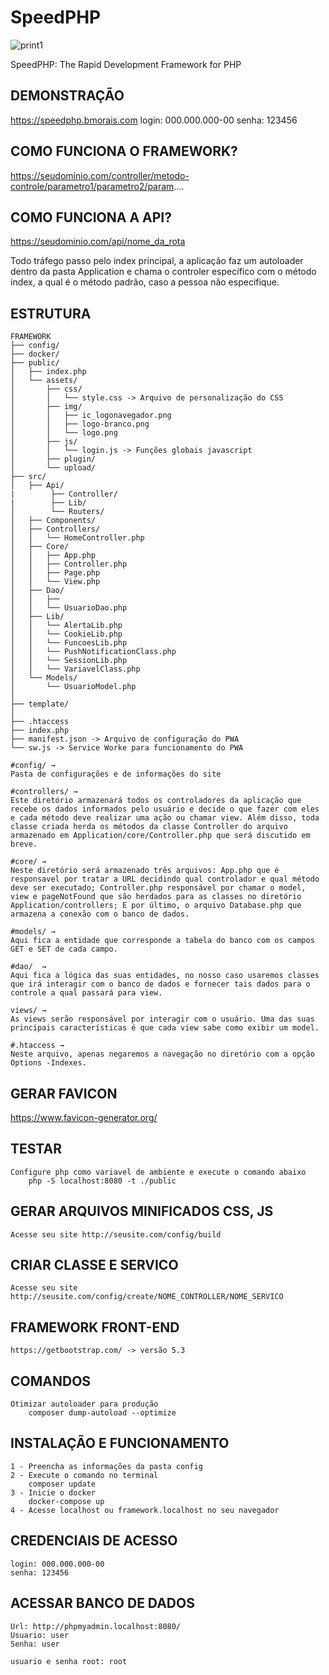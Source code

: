 # SpeedPHP
![print1](https://github.com/brunobmorais/php-mvc-framework/blob/master/public/assets/img/print/img1.png?raw=true)

SpeedPHP: The Rapid Development Framework for PHP

## DEMONSTRAÇÃO
<a href="https://framework.bmorais.com" target="_blank">https://speedphp.bmorais.com</a>
login: 000.000.000-00
senha: 123456

## COMO FUNCIONA O FRAMEWORK?
https://seudominio.com/controller/metodo-controle/parametro1/parametro2/param....

## COMO FUNCIONA A API?
https://seudominio.com/api/nome_da_rota

Todo tráfego passo pelo index principal, a aplicação faz um autoloader dentro da pasta Application e chama o controler específico com o método index, a qual é o método padrão, caso a pessoa não especifique.

## ESTRUTURA

    FRAMEWORK
    ├── config/
    ├── docker/
    ├── public/
    │   ├── index.php
    │   └── assets/
    │       ├── css/
    │       │   └── style.css -> Arquivo de personalização do CSS
    │       ├── img/
    │       │   ├── ic_logonavegador.png
    │       │   ├── logo-branco.png
    │       │   └── logo.png
    │       ├── js/
    │       │   └── login.js -> Funções globais javascript
    │       ├── plugin/
    │       └── upload/   
    ├── src/
    │   ├── Api/
    |        ├── Controller/ 
    |        ├── Lib/ 
    │        └── Routers/
    │   ├── Components/
    │   ├── Controllers/
    │   │   └── HomeController.php
    │   ├── Core/
    │   │   ├── App.php
    │   │   ├── Controller.php
    │   │   ├── Page.php
    │   │   └── View.php
    │   ├── Dao/
    │   │   ├──
    │   │   └── UsuarioDao.php
    │   ├── Lib/
    │   │   └── AlertaLib.php
    │   │   └── CookieLib.php
    │   │   └── FuncoesLib.php
    │   │   └── PushNotificationClass.php
    │   │   └── SessionLib.php
    │   │   └── VariavelClass.php
    │   └── Models/
    │       └── UsuarioModel.php
    │
    ├── template/
    │
    ├── .htaccess
    ├── index.php
    ├── manifest.json -> Arquivo de configuração do PWA
    └── sw.js -> Service Worke para funcionamento do PWA
    
    #config/ → 
    Pasta de configurações e de informações do site

    #controllers/ → 
    Este diretório armazenará todos os controladores da aplicação que recebe os dados informados pelo usuário e decide o que fazer com eles e cada método deve realizar uma ação ou chamar view. Além disso, toda classe criada herda os métodos da classe Controller do arquivo armazenado em Application/core/Controller.php que será discutido em breve.
    
    #core/ → 
    Neste diretório será armazenado três arquivos: App.php que é responsavel por tratar a URL decidindo qual controlador e qual método deve ser executado; Controller.php responsável por chamar o model, view e pageNotFound que são herdados para as classes no diretório Application/controllers; E por último, o arquivo Database.php que armazena a conexão com o banco de dados.
    
    #models/ → 
    Aqui fica a entidade que corresponde a tabela do banco com os campos GET e SET de cada campo.
    
    #dao/  →  
    Aqui fica a lógica das suas entidades, no nosso caso usaremos classes que irá interagir com o banco de dados e fornecer tais dados para o controle a qual passará para view.

    views/ → 
    As views serão responsável por interagir com o usuário. Uma das suas principais características é que cada view sabe como exibir um model.
    
    #.htaccess → 
    Neste arquivo, apenas negaremos a navegação no diretório com a opção Options -Indexes.

## GERAR FAVICON
https://www.favicon-generator.org/

## TESTAR
    Configure php como variavel de ambiente e execute o comando abaixo
        php -S localhost:8080 -t ./public

## GERAR ARQUIVOS MINIFICADOS CSS, JS
    Acesse seu site http://seusite.com/config/build

## CRIAR CLASSE E SERVICO
    Acesse seu site http://seusite.com/config/create/NOME_CONTROLLER/NOME_SERVICO

## FRAMEWORK FRONT-END
    https://getbootstrap.com/ -> versão 5.3

## COMANDOS
    Otimizar autoloader para produção
        composer dump-autoload --optimize

## INSTALAÇÃO E FUNCIONAMENTO
    1 - Preencha as informações da pasta config 
    2 - Execute o comando no terminal
        composer update
    3 - Inicie o docker
        docker-compose up
    4 - Acesse localhost ou framework.localhost no seu navegador

## CREDENCIAIS DE ACESSO
    login: 000.000.000-00
    senha: 123456

## ACESSAR BANCO DE DADOS
    Url: http://phpmyadmin.localhost:8080/
    Usuario: user
    Senha: user

    usuario e senha root: root

